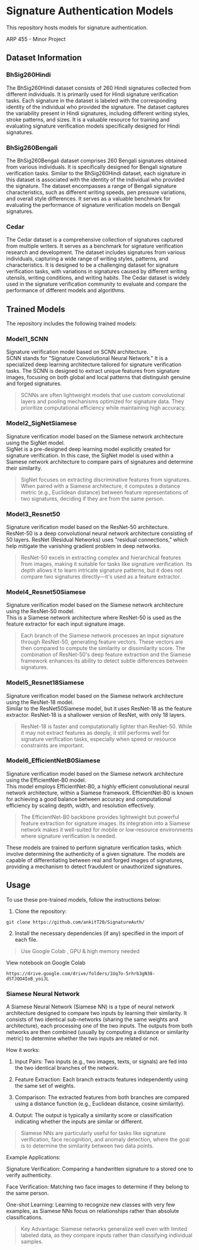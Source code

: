 # Signature Authentication Models

This repository hosts models for signature authentication.

ARP 455 - Minor Project

## Dataset Information

### BhSig260Hindi
The BhSig260Hindi dataset consists of 260 Hindi signatures collected from different individuals. It is primarily used for Hindi signature verification tasks. Each signature in the dataset is labeled with the corresponding identity of the individual who provided the signature. The dataset captures the variability present in Hindi signatures, including different writing styles, stroke patterns, and sizes. It is a valuable resource for training and evaluating signature verification models specifically designed for Hindi signatures.

### BhSig260Bengali
The BhSig260Bengali dataset comprises 260 Bengali signatures obtained from various individuals. It is specifically designed for Bengali signature verification tasks. Similar to the BhSig260Hindi dataset, each signature in this dataset is associated with the identity of the individual who provided the signature. The dataset encompasses a range of Bengali signature characteristics, such as different writing speeds, pen pressure variations, and overall style differences. It serves as a valuable benchmark for evaluating the performance of signature verification models on Bengali signatures.

### Cedar
The Cedar dataset is a comprehensive collection of signatures captured from multiple writers. It serves as a benchmark for signature verification research and development. The dataset includes signatures from various individuals, capturing a wide range of writing styles, patterns, and characteristics. It is designed to be a challenging dataset for signature verification tasks, with variations in signatures caused by different writing utensils, writing conditions, and writing habits. The Cedar dataset is widely used in the signature verification community to evaluate and compare the performance of different models and algorithms.

## Trained Models

The repository includes the following trained models:

### Model1_SCNN
Signature verification model based on SCNN architecture.  
SCNN stands for "Signature Convolutional Neural Network." It is a specialized deep learning architecture tailored for signature verification tasks. The SCNN is designed to extract unique features from signature images, focusing on both global and local patterns that distinguish genuine and forged signatures.  
> SCNNs are often lightweight models that use custom convolutional layers and pooling mechanisms optimized for signature data. They prioritize computational efficiency while maintaining high accuracy.  

### Model2_SigNetSiamese
Signature verification model based on the Siamese network architecture using the SigNet model.  
SigNet is a pre-designed deep learning model explicitly created for signature verification. In this case, the SigNet model is used within a Siamese network architecture to compare pairs of signatures and determine their similarity.  
> SigNet focuses on extracting discriminative features from signatures. When paired with a Siamese architecture, it computes a distance metric (e.g., Euclidean distance) between feature representations of two signatures, deciding if they are from the same person.  

### Model3_Resnet50
Signature verification model based on the ResNet-50 architecture.  
ResNet-50 is a deep convolutional neural network architecture consisting of 50 layers. ResNet (Residual Networks) uses "residual connections," which help mitigate the vanishing gradient problem in deep networks.  
> ResNet-50 excels in extracting complex and hierarchical features from images, making it suitable for tasks like signature verification. Its depth allows it to learn intricate signature patterns, but it does not compare two signatures directly—it's used as a feature extractor.  

### Model4_Resnet50Siamese
Signature verification model based on the Siamese network architecture using the ResNet-50 model.  
This is a Siamese network architecture where ResNet-50 is used as the feature extractor for each input signature image.  
> Each branch of the Siamese network processes an input signature through ResNet-50, generating feature vectors. These vectors are then compared to compute the similarity or dissimilarity score. The combination of ResNet-50's deep feature extraction and the Siamese framework enhances its ability to detect subtle differences between signatures.

### Model5_Resnet18Siamese
Signature verification model based on the Siamese network architecture using the ResNet-18 model.  
Similar to the ResNet50Siamese model, but it uses ResNet-18 as the feature extractor. ResNet-18 is a shallower version of ResNet, with only 18 layers.  
> ResNet-18 is faster and computationally lighter than ResNet-50. While it may not extract features as deeply, it still performs well for signature verification tasks, especially when speed or resource constraints are important.

### Model6_EfficientNetB0Siamese
Signature verification model based on the Siamese network architecture using the EfficientNet-B0 model.  
This model employs EfficientNet-B0, a highly efficient convolutional neural network architecture, within a Siamese framework. EfficientNet-B0 is known for achieving a good balance between accuracy and computational efficiency by scaling depth, width, and resolution effectively.  
> The EfficientNet-B0 backbone provides lightweight but powerful feature extraction for signature images. Its integration into a Siamese network makes it well-suited for mobile or low-resource environments where signature verification is needed.

These models are trained to perform signature verification tasks, which involve determining the authenticity of a given signature. The models are capable of differentiating between real and forged images of signatures, providing a mechanism to detect fraudulent or unauthorized signatures.

## Usage

To use these pre-trained models, follow the instructions below:

1. Clone the repository:

```git clone https://github.com/ankitT20/SignatureAuth/```

2. Install the necessary dependencies (if any) specified in the import of each file.

> Use Google Colab , GPU & high memory needed  

View notebook on Google Colab
```
https://drive.google.com/drive/folders/1Uq7o-5rhrb3gN38-dSTJQO4IoB_yoiJL
```
### Siamese Neural Network
A Siamese Neural Network (Siamese NN) is a type of neural network architecture designed to compare two inputs by learning their similarity. It consists of two identical sub-networks (sharing the same weights and architecture), each processing one of the two inputs. The outputs from both networks are then combined (usually by computing a distance or similarity metric) to determine whether the two inputs are related or not.

How it works:

1. Input Pairs: Two inputs (e.g., two images, texts, or signals) are fed into the two identical branches of the network.


2. Feature Extraction: Each branch extracts features independently using the same set of weights.


3. Comparison: The extracted features from both branches are compared using a distance function (e.g., Euclidean distance, cosine similarity).


4. Output: The output is typically a similarity score or classification indicating whether the inputs are similar or different.



> Siamese NNs are particularly useful for tasks like signature verification, face recognition, and anomaly detection, where the goal is to determine the similarity between two data points.



Example Applications:

Signature Verification: Comparing a handwritten signature to a stored one to verify authenticity.

Face Verification: Matching two face images to determine if they belong to the same person.

One-shot Learning: Learning to recognize new classes with very few examples, as Siamese NNs focus on relationships rather than absolute classifications.


> Key Advantage: Siamese networks generalize well even with limited labeled data, as they compare inputs rather than classifying individual samples.



<!-- 
c:; cd 'C:\Users\ANKIT\Documents\VScode\SignatureAuth'; git add .; git commit -a -m "additional commit"; git push -u origin main;
git init
git branch -M main
git remote add origin https://github.com/ankitT20/SignatureAuth.git
 -->
